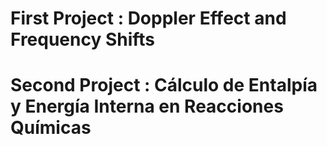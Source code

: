# First Project : Doppler Effect and Frequency Shifts
# Second Project : Cálculo de Entalpía y Energía Interna en Reacciones Químicas
